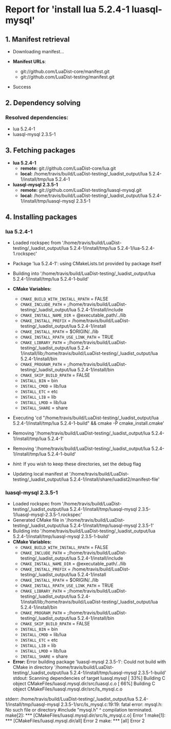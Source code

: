 # Report for 'install lua 5.2.4-1 luasql-mysql'


## 1. Manifest retrieval

- Downloading manifest...

- **Manifest URLs**:
    - git://github.com/LuaDist-core/manifest.git
    - git://github.com/LuaDist-testing/manifest.git
- Success

## 2. Dependency solving


### Resolved dependencies:
- lua 5.2.4-1
- luasql-mysql 2.3.5-1

## 3. Fetching packages

- **lua 5.2.4-1**
    - **remote:** git://github.com/LuaDist-core/lua.git
    - **local:** /home/travis/build/LuaDist-testing/_luadist_output/lua 5.2.4-1/install/tmp/lua 5.2.4-1
- **luasql-mysql 2.3.5-1**
    - **remote:** git://github.com/LuaDist-testing/luasql-mysql.git
    - **local:** /home/travis/build/LuaDist-testing/_luadist_output/lua 5.2.4-1/install/tmp/luasql-mysql 2.3.5-1

## 4. Installing packages


### lua 5.2.4-1
- Loaded rockspec from '/home/travis/build/LuaDist-testing/_luadist_output/lua 5.2.4-1/install/tmp/lua 5.2.4-1/lua-5.2.4-1.rockspec'
- Package 'lua 5.2.4-1': using CMakeLists.txt provided by package itself
- Building into '/home/travis/build/LuaDist-testing/_luadist_output/lua 5.2.4-1/install/tmp/lua 5.2.4-1-build'
- **CMake Variables:**
    - `CMAKE_BUILD_WITH_INSTALL_RPATH` = FALSE
    - `CMAKE_INCLUDE_PATH` = ;/home/travis/build/LuaDist-testing/_luadist_output/lua 5.2.4-1/install/include
    - `CMAKE_INSTALL_NAME_DIR` = @executable_path/../lib
    - `CMAKE_INSTALL_PREFIX` = /home/travis/build/LuaDist-testing/_luadist_output/lua 5.2.4-1/install
    - `CMAKE_INSTALL_RPATH` = $ORIGIN/../lib
    - `CMAKE_INSTALL_RPATH_USE_LINK_PATH` = TRUE
    - `CMAKE_LIBRARY_PATH` = ;/home/travis/build/LuaDist-testing/_luadist_output/lua 5.2.4-1/install/lib;/home/travis/build/LuaDist-testing/_luadist_output/lua 5.2.4-1/install/bin
    - `CMAKE_PROGRAM_PATH` = ;/home/travis/build/LuaDist-testing/_luadist_output/lua 5.2.4-1/install/bin
    - `CMAKE_SKIP_BUILD_RPATH` = FALSE
    - `INSTALL_BIN` = bin
    - `INSTALL_CMOD` = lib/lua
    - `INSTALL_ETC` = etc
    - `INSTALL_LIB` = lib
    - `INSTALL_LMOD` = lib/lua
    - `INSTALL_SHARE` = share
- Executing 'cd "/home/travis/build/LuaDist-testing/_luadist_output/lua 5.2.4-1/install/tmp/lua 5.2.4-1-build" && cmake -P cmake_install.cmake'
- Removing '/home/travis/build/LuaDist-testing/_luadist_output/lua 5.2.4-1/install/tmp/lua 5.2.4-1'
- Removing '/home/travis/build/LuaDist-testing/_luadist_output/lua 5.2.4-1/install/tmp/lua 5.2.4-1-build'

- *hint:* If you wish to keep these directories, set the debug flag
- Updating local manifest at '/home/travis/build/LuaDist-testing/_luadist_output/lua 5.2.4-1/install/share/luadist2/manifest-file'

### luasql-mysql 2.3.5-1
- Loaded rockspec from '/home/travis/build/LuaDist-testing/_luadist_output/lua 5.2.4-1/install/tmp/luasql-mysql 2.3.5-1/luasql-mysql-2.3.5-1.rockspec'
- Generated CMake file in '/home/travis/build/LuaDist-testing/_luadist_output/lua 5.2.4-1/install/tmp/luasql-mysql 2.3.5-1'
- Building into '/home/travis/build/LuaDist-testing/_luadist_output/lua 5.2.4-1/install/tmp/luasql-mysql 2.3.5-1-build'
- **CMake Variables:**
    - `CMAKE_BUILD_WITH_INSTALL_RPATH` = FALSE
    - `CMAKE_INCLUDE_PATH` = ;/home/travis/build/LuaDist-testing/_luadist_output/lua 5.2.4-1/install/include
    - `CMAKE_INSTALL_NAME_DIR` = @executable_path/../lib
    - `CMAKE_INSTALL_PREFIX` = /home/travis/build/LuaDist-testing/_luadist_output/lua 5.2.4-1/install
    - `CMAKE_INSTALL_RPATH` = $ORIGIN/../lib
    - `CMAKE_INSTALL_RPATH_USE_LINK_PATH` = TRUE
    - `CMAKE_LIBRARY_PATH` = ;/home/travis/build/LuaDist-testing/_luadist_output/lua 5.2.4-1/install/lib;/home/travis/build/LuaDist-testing/_luadist_output/lua 5.2.4-1/install/bin
    - `CMAKE_PROGRAM_PATH` = ;/home/travis/build/LuaDist-testing/_luadist_output/lua 5.2.4-1/install/bin
    - `CMAKE_SKIP_BUILD_RPATH` = FALSE
    - `INSTALL_BIN` = bin
    - `INSTALL_CMOD` = lib/lua
    - `INSTALL_ETC` = etc
    - `INSTALL_LIB` = lib
    - `INSTALL_LMOD` = lib/lua
    - `INSTALL_SHARE` = share
- **Error:** Error building package 'luasql-mysql 2.3.5-1': Could not build with CMake in directory '/home/travis/build/LuaDist-testing/_luadist_output/lua 5.2.4-1/install/tmp/luasql-mysql 2.3.5-1-build'
stdout:
Scanning dependencies of target luasql.mysql
[ 33%] Building C object CMakeFiles/luasql.mysql.dir/src/luasql.c.o
[ 66%] Building C object CMakeFiles/luasql.mysql.dir/src/ls_mysql.c.o

stderr:
/home/travis/build/LuaDist-testing/_luadist_output/lua 5.2.4-1/install/tmp/luasql-mysql 2.3.5-1/src/ls_mysql.c:19:19: fatal error: mysql.h: No such file or directory
 #include "mysql.h"
                   ^
compilation terminated.
make[2]: *** [CMakeFiles/luasql.mysql.dir/src/ls_mysql.c.o] Error 1
make[1]: *** [CMakeFiles/luasql.mysql.dir/all] Error 2
make: *** [all] Error 2

